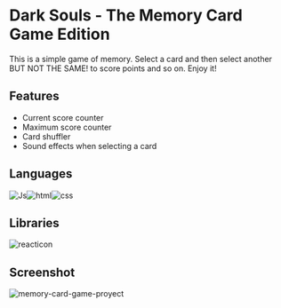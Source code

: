 # Dark Souls - The Memory Card Game Edition

This is a simple game of memory. Select a card and then select another BUT NOT THE SAME! to score points and so on. Enjoy it!

<h2>Features</h2>

<ul>
  <li>Current score counter</li>
  <li>Maximum score counter</li>
  <li>Card shuffler</li>
  <li>Sound effects when selecting a card</li>
</ul>

<h2>Languages</h2>

![Js](https://user-images.githubusercontent.com/89555954/209575699-e4cef2bb-82b0-4940-af3c-8dcba065bea7.png)![html](https://user-images.githubusercontent.com/89555954/209575751-b5fd3263-7175-4115-b2d2-fd8b077156bb.png)![css](https://user-images.githubusercontent.com/89555954/209575831-235980a4-c906-40cc-9c78-e5e9390d50ef.png)



<h2>Libraries</h2>

![reacticon](https://user-images.githubusercontent.com/89555954/209575594-90c62563-290f-48f7-ad3e-d8dd2b9b59aa.png)

<h2>Screenshot</h2>

![memory-card-game-proyect](https://user-images.githubusercontent.com/89555954/209702100-27371428-f5c9-4eaa-b49e-10a0a843af13.jpg)
